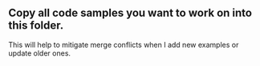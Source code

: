 ## Copy all code samples you want to work on into this folder.

This will help to mitigate merge conflicts when I add new examples or update older ones.
